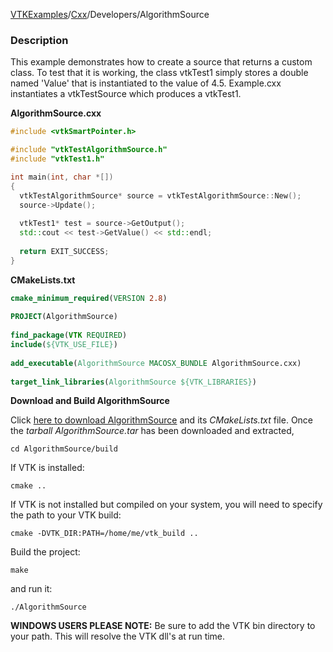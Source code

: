 [VTKExamples](Home)/[Cxx](Cxx)/Developers/AlgorithmSource

### Description
This example demonstrates how to create a source that returns a custom class. To test that it is working, the class vtkTest1 simply stores a double named 'Value' that is instantiated to the value of 4.5. Example.cxx instantiates a vtkTestSource which produces a vtkTest1.

**AlgorithmSource.cxx**
```c++
#include <vtkSmartPointer.h>

#include "vtkTestAlgorithmSource.h"
#include "vtkTest1.h"

int main(int, char *[])
{
  vtkTestAlgorithmSource* source = vtkTestAlgorithmSource::New();
  source->Update();
  
  vtkTest1* test = source->GetOutput();
  std::cout << test->GetValue() << std::endl;
  
  return EXIT_SUCCESS;
}
```
**CMakeLists.txt**
```cmake
cmake_minimum_required(VERSION 2.8)
 
PROJECT(AlgorithmSource)
 
find_package(VTK REQUIRED)
include(${VTK_USE_FILE})
 
add_executable(AlgorithmSource MACOSX_BUNDLE AlgorithmSource.cxx)
 
target_link_libraries(AlgorithmSource ${VTK_LIBRARIES})
```

**Download and Build AlgorithmSource**

Click [here to download AlgorithmSource](https://github.com/lorensen/VTKWikiExamplesTarballs/raw/master/AlgorithmSource.tar) and its *CMakeLists.txt* file.
Once the *tarball AlgorithmSource.tar* has been downloaded and extracted,
```
cd AlgorithmSource/build 
```
If VTK is installed:
```
cmake ..
```
If VTK is not installed but compiled on your system, you will need to specify the path to your VTK build:
```
cmake -DVTK_DIR:PATH=/home/me/vtk_build ..
```
Build the project:
```
make
```
and run it:
```
./AlgorithmSource
```
**WINDOWS USERS PLEASE NOTE:** Be sure to add the VTK bin directory to your path. This will resolve the VTK dll's at run time.

